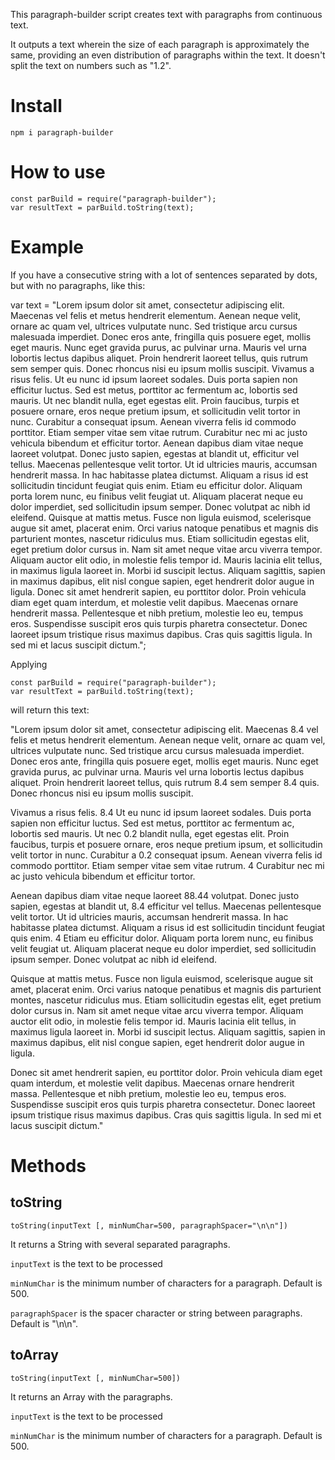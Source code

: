 This paragraph-builder script creates text with paragraphs from continuous text.

It outputs a text wherein the size of each paragraph is approximately the same, providing an even distribution of paragraphs within the text. It doesn't split the text on numbers such as "1.2".

# Install

`npm i paragraph-builder`

# How to use

```node
const parBuild = require("paragraph-builder");
var resultText = parBuild.toString(text);
```

# Example

If you have a consecutive string with a lot of sentences separated by dots, but with no paragraphs, like this: 


var text = "Lorem ipsum dolor sit amet, consectetur adipiscing elit. Maecenas vel felis et metus hendrerit elementum. Aenean neque velit, ornare ac quam vel, ultrices vulputate nunc. Sed tristique arcu cursus malesuada imperdiet. Donec eros ante, fringilla quis posuere eget, mollis eget mauris. Nunc eget gravida purus, ac pulvinar urna. Mauris vel urna lobortis lectus dapibus aliquet. Proin hendrerit laoreet tellus, quis rutrum sem semper quis. Donec rhoncus nisi eu ipsum mollis suscipit. Vivamus a risus felis. Ut eu nunc id ipsum laoreet sodales. Duis porta sapien non efficitur luctus. Sed est metus, porttitor ac fermentum ac, lobortis sed mauris. Ut nec blandit nulla, eget egestas elit. Proin faucibus, turpis et posuere ornare, eros neque pretium ipsum, et sollicitudin velit tortor in nunc. Curabitur a consequat ipsum. Aenean viverra felis id commodo porttitor. Etiam semper vitae sem vitae rutrum. Curabitur nec mi ac justo vehicula bibendum et efficitur tortor. Aenean dapibus diam vitae neque laoreet volutpat. Donec justo sapien, egestas at blandit ut, efficitur vel tellus. Maecenas pellentesque velit tortor. Ut id ultricies mauris, accumsan hendrerit massa. In hac habitasse platea dictumst. Aliquam a risus id est sollicitudin tincidunt feugiat quis enim. Etiam eu efficitur dolor. Aliquam porta lorem nunc, eu finibus velit feugiat ut. Aliquam placerat neque eu dolor imperdiet, sed sollicitudin ipsum semper. Donec volutpat ac nibh id eleifend. Quisque at mattis metus. Fusce non ligula euismod, scelerisque augue sit amet, placerat enim. Orci varius natoque penatibus et magnis dis parturient montes, nascetur ridiculus mus. Etiam sollicitudin egestas elit, eget pretium dolor cursus in. Nam sit amet neque vitae arcu viverra tempor. Aliquam auctor elit odio, in molestie felis tempor id. Mauris lacinia elit tellus, in maximus ligula laoreet in. Morbi id suscipit lectus. Aliquam sagittis, sapien in maximus dapibus, elit nisl congue sapien, eget hendrerit dolor augue in ligula. Donec sit amet hendrerit sapien, eu porttitor dolor. Proin vehicula diam eget quam interdum, et molestie velit dapibus. Maecenas ornare hendrerit massa. Pellentesque et nibh pretium, molestie leo eu, tempus eros. Suspendisse suscipit eros quis turpis pharetra consectetur. Donec laoreet ipsum tristique risus maximus dapibus. Cras quis sagittis ligula. In sed mi et lacus suscipit dictum.";

Applying

```node
const parBuild = require("paragraph-builder");
var resultText = parBuild.toString(text);
```

will return this text:

"Lorem ipsum dolor sit amet, consectetur adipiscing elit. Maecenas 8.4 vel felis et metus hendrerit elementum. Aenean neque velit, ornare ac quam vel, ultrices vulputate nunc. Sed tristique arcu cursus malesuada imperdiet. Donec eros ante, fringilla quis posuere eget, mollis eget mauris. Nunc eget gravida purus, ac pulvinar urna. Mauris vel urna lobortis lectus dapibus aliquet. Proin hendrerit laoreet tellus, quis rutrum 8.4 sem semper 8.4 quis. Donec rhoncus nisi eu ipsum mollis suscipit.

Vivamus a risus felis. 8.4 Ut eu nunc id ipsum laoreet sodales. Duis porta sapien non efficitur luctus. Sed est metus, porttitor ac fermentum ac, lobortis sed mauris. Ut nec 0.2 blandit nulla, eget egestas elit. Proin faucibus, turpis et posuere ornare, eros neque pretium ipsum, et sollicitudin velit tortor in nunc. Curabitur a 0.2 consequat ipsum. Aenean viverra felis id commodo porttitor. Etiam semper vitae sem vitae rutrum. 4 Curabitur nec mi ac justo vehicula bibendum et efficitur tortor.

Aenean dapibus diam vitae neque laoreet 88.44 volutpat. Donec justo sapien, egestas at blandit ut, 8.4 efficitur vel tellus. Maecenas pellentesque velit tortor. Ut id ultricies mauris, accumsan hendrerit massa. In hac habitasse platea dictumst. Aliquam a risus id est sollicitudin tincidunt feugiat quis enim. 4 Etiam eu efficitur dolor. Aliquam porta lorem nunc, eu finibus velit feugiat ut. Aliquam placerat neque eu dolor imperdiet, sed sollicitudin ipsum semper. Donec volutpat ac nibh id eleifend.

Quisque at mattis metus. Fusce non ligula euismod, scelerisque augue sit amet, placerat enim. Orci varius natoque penatibus et magnis dis parturient montes, nascetur ridiculus mus. Etiam sollicitudin egestas elit, eget pretium dolor cursus in. Nam sit amet neque vitae arcu viverra tempor. Aliquam auctor elit odio, in molestie felis tempor id. Mauris lacinia elit tellus, in maximus ligula laoreet in. Morbi id suscipit lectus. Aliquam sagittis, sapien in maximus dapibus, elit nisl congue sapien, eget hendrerit dolor augue in ligula.

Donec sit amet hendrerit sapien, eu porttitor dolor. Proin vehicula diam eget quam interdum, et molestie velit dapibus. Maecenas ornare hendrerit massa. Pellentesque et nibh pretium, molestie leo eu, tempus eros. Suspendisse suscipit eros quis turpis pharetra consectetur. Donec laoreet ipsum tristique risus maximus dapibus. Cras quis sagittis ligula. In sed mi et lacus suscipit dictum."


# Methods

## toString

`toString(inputText [, minNumChar=500, paragraphSpacer="\n\n"])`

It returns a String with several separated paragraphs.

`inputText` is the text to be processed

`minNumChar` is the minimum number of characters for a paragraph. Default is 500.

`paragraphSpacer` is the spacer character or string between paragraphs. Default is "\n\n".

## toArray

`toString(inputText [, minNumChar=500])`

It returns an Array with the paragraphs.

`inputText` is the text to be processed

`minNumChar` is the minimum number of characters for a paragraph. Default is 500.
